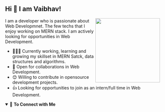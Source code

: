 ## Hi 👋 I am Vaibhav!

<img align = "right" src = "https://media.giphy.com/media/Y0b2MpUTfnrUa3jIM7/giphy.gif" width = "210">
I am a developer who is passionate about  Web Developmnet. The few techs that I enjoy working on MERN stack. I am actively looking for opportunities in Web Development.

- 👨🏽‍💻 Currently working, learning and growing my skillset in MERN Satck, data structures and algorithms.
- 🤝 Open for collaborations in Web Development.
- 😊 Willing to contribute in opensource development projects.
- 👍 Looking for opportunities to join as an intern/full time in Web Development.

<details open>
<summary>🤝 <b>To Connect with Me</b></summary>

<p align = "center">
<!-- 

[<img src="https://img.shields.io/badge/linkedin-%230077B5.svg?&style=for-the-badge&logo=linkedin&logoColor=white" />](https://www.linkedin.com/in/vaibhav-9b5146168/)
[<img src = "https://img.shields.io/badge/mailbox-%2312100E.svg?&style=for-the-badge&logo=mailbox&logoColor=white"/>](mailto:vaibhav7920@ieee.org)

</p>

</details>
<details open>
 <summary> 😇 <b>My Github Stats</b>: </summary>

<br>

<p align = "center">
<br>
  <img src = "https://github-readme-stats.vercel.app/api?username=gupta-sanchit&show_icons=true&theme=tokyonight&line_height=40&count_private=true&hide=issues&include_all_commits=true">
  <img src = "https://github-readme-stats.vercel.app/api/top-langs/?username=gupta-sanchit&theme=tokyonight&hide=javascript&line_height=40">
</p>

</details>
